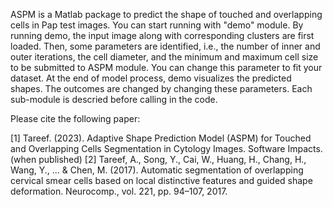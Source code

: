 ASPM is a Matlab package to predict the shape of touched and overlapping cells in Pap test images. You can start running with "demo" module. By running demo, the input image along with corresponding clusters are first loaded. Then, some parameters are identified, i.e., the number of inner and outer iterations, the cell diameter, and the minimum and maximum cell size to be submitted to ASPM module. You can change this parameter to fit your dataset. At the end of model process, demo visualizes the predicted shapes. The outcomes are changed by changing these parameters. Each sub-module is descried before calling in the code. 


Please cite the following paper:

[1] Tareef. (2023). Adaptive Shape Prediction Model (ASPM) for Touched and Overlapping Cells Segmentation in Cytology Images. Software Impacts. (when published)
[2] Tareef, A., Song, Y., Cai, W., Huang, H., Chang, H., Wang, Y., ... & Chen, M. (2017). Automatic segmentation of overlapping cervical smear cells based on local distinctive features and guided shape deformation. Neurocomp., vol. 221, pp. 94–107, 2017.
